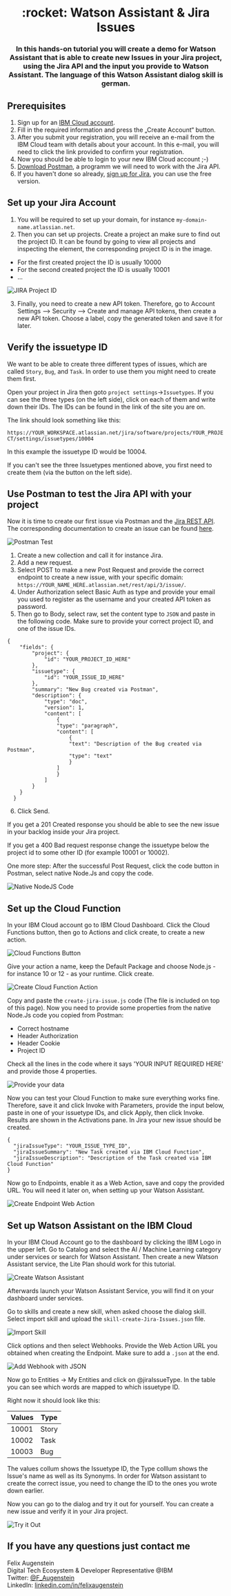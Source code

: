 <h1 align="center" style="border-bottom: none;">:rocket: Watson Assistant & Jira Issues</h1>
<h3 align="center">In this hands-on tutorial you will create a demo for Watson Assistant that is able to create new Issues in your Jira project, using the Jira API and the input you provide to Watson Assistant. The language of this Watson Assistant dialog skill is german.</h3>

## Prerequisites

1. Sign up for an [IBM Cloud account](https://cloud.ibm.com/registration).
2. Fill in the required information and press the „Create Account“ button.
3. After you submit your registration, you will receive an e-mail from the IBM Cloud team with details about your account. In this e-mail, you will need to click the link provided to confirm your registration.
4. Now you should be able to login to your new IBM Cloud account ;-)
5. [Download Postman](https://www.postman.com/downloads/), a programm we will need to work with the Jira API.
6. If you haven't done so already, [sign up for Jira](https://www.atlassian.com/software/jira), you can use the free version.

## Set up your Jira Account

1. You will be required to set up your domain, for instance `my-domain-name.atlassian.net`.
2. Then you can set up projects. Create a project an make sure to find out the project ID. It can be found by going to view all projects and inspecting the element, the corresponding project ID is in the image.
 - For the first created project the ID is usually 10000
 - For the second created project the ID is usually 10001
 - ...

![JIRA Project ID](readme_images/jira-project-id.png)

3. Finally, you need to create a new API token. Therefore, go to Account Settings --> Security --> Create and manage API tokens, then create a new API token. Choose a label, copy the generated token and save it for later.

## Verify the issuetype ID

We want to be able to create three different types of issues, which are called `Story`, `Bug`, and `Task`. In order to use them you might need to create them first.

Open your project in Jira then goto `project settings`->`Issuetypes`. If you can see the three types (on the left side), click on each of them and write down their IDs. The IDs can be found in the link of the site you are on.

The link should look something like this:

`https://YOUR_WORKSPACE.atlassian.net/jira/software/projects/YOUR_PROJECT/settings/issuetypes/10004`

In this example the issuetype ID would be 10004.

If you can't see the three Issuetypes mentioned above, you first need to create them (via the button on the left side).

## Use Postman to test the Jira API with your project

Now it is time to create our first issue via Postman and the [Jira REST API](https://developer.atlassian.com/cloud/jira/platform/rest/v3/intro/). The corresponding documentation to create an issue can be found [here](https://developer.atlassian.com/cloud/jira/platform/rest/v3/api-group-issues/#api-rest-api-3-issue-post).

![Postman Test](readme_images/postman-test.png)

1. Create a new collection and call it for instance Jira.
2. Add a new request.
3. Select POST to make a new Post Request and provide the correct endpoint to create a new issue, with your specific domain: `https://YOUR_NAME_HERE.atlassian.net/rest/api/3/issue/`.
4. Under Authorization select Basic Auth as type and provide your email you used to register as the username and your created API token as password.
5. Then go to Body, select raw, set the content type to `JSON` and paste in the following code. Make sure to provide your correct project ID, and one of the issue IDs.  

```
{
    "fields": {
        "project": {
            "id": "YOUR_PROJECT_ID_HERE"
        },
        "issuetype": {
            "id": "YOUR_ISSUE_ID_HERE"
        },
        "summary": "New Bug created via Postman",
        "description": {
            "type": "doc",
            "version": 1,
            "content": [
                {
                "type": "paragraph",
                "content": [
                    {
                    "text": "Description of the Bug created via Postman",
                    "type": "text"
                    }
                ]
                }
            ]
        }
    }
  }
```

6. Click Send.

If you get a 201 Created response you should be able to see the new issue in your backlog inside your Jira project.

If you get a 400 Bad request response change the issuetype below the project id to some other ID (for example 10001 or 10002).



One more step: After the successful Post Request, click the code button in Postman, select native Node.Js and copy the code.

![Native NodeJS Code](readme_images/native-nodeJS-code.png)

## Set up the Cloud Function

In your IBM Cloud account go to IBM Cloud Dashboard. Click the Cloud Functions button, then go to Actions and click create, to create a new action.

![Cloud Functions Button](readme_images/cloud-functions-button.png)

Give your action a name, keep the Default Package and choose Node.js - for instance 10 or 12 - as your runtime. Click create.

![Create Cloud Function Action](readme_images/create-cloud-function.png)

Copy and paste the `create-jira-issue.js` code (The file is included on top of this page). Now you need to provide some properties from the native Node.Js code you copied from Postman:

- Correct hostname
- Header Authorization
- Header Cookie
- Project ID

Check all the lines in the code where it says 'YOUR INPUT REQUIRED HERE' and provide those 4 properties.

![Provide your data](readme_images/provide-your-data.png)

Now you can test your Cloud Function to make sure everything works fine. Therefore, save it and click Invoke with Parameters, provide the input below, paste in one of your issuetype IDs, and click Apply, then click Invoke. Results are shown in the Activations pane. In Jira your new issue should be created.

```
{
  "jiraIssueType": "YOUR_ISSUE_TYPE_ID",
  "jiraIssueSummary": "New Task created via IBM Cloud Function", 
  "jiraIssueDescription": "Description of the Task created via IBM Cloud Function"
}
```


Now go to Endpoints, enable it as a Web Action, save and copy the provided URL. You will need it later on, when setting up your Watson Assistant.

![Create Endpoint Web Action](readme_images/create-endpoint-web-action.png)

## Set up Watson Assistant on the IBM Cloud

In your IBM Cloud Account go to the dashboard by clicking the IBM Logo in the upper left. Go to Catalog and select the AI / Machine Learning category under services or search for Watson Assistant. Then create a new Watson Assistant service, the Lite Plan should work for this tutorial. 

![Create Watson Assistant](readme_images/create-watson-assistant.png)

Afterwards launch your Watson Assistant Service, you will find it on your dashboard under services.

Go to skills and create a new skill, when asked choose the dialog skill. Select import skill and upload the `skill-create-Jira-Issues.json` file.

![Import Skill](readme_images/import-skill.png)

Click options and then select Webhooks. Provide the Web Action URL you obtained when creating the Endpoint. Make sure to add a `.json` at the end.

![Add Webhook with JSON](readme_images/add-webhook-dotjson.png)

Now go to Entities -> My Entities and click on @jiraIssueType. In the table you can see which words are mapped to which issuetype ID. 

Right now it should look like this:


| Values  | Type  |
|---      |---    |
| 10001 | Story |
| 10002 | Task |
| 10003 | Bug |

The values collum shows the Issuetype ID, the Type colllum shows the Issue's name as well as its Synonyms. In order for Watson assistant to create the correct issue, you need to change the ID to the ones you wrote down earlier.

Now you can go to the dialog and try it out for yourself. You can create a new issue and verify it in your Jira project.

![Try it Out](readme_images/try-it-out.png)


## If you have any questions just contact me
Felix Augenstein<br>
Digital Tech Ecosystem & Developer Representative @IBM<br>
Twitter: [@F_Augenstein](https://twitter.com/F_Augenstein)<br>
LinkedIn: [linkedin.com/in/felixaugenstein](https://www.linkedin.com/in/felixaugenstein/)
